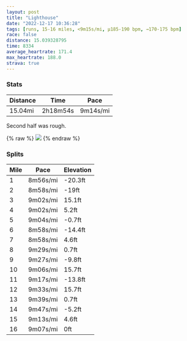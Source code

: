 ```yaml
---
layout: post
title: "Lighthouse"
date: "2022-12-17 10:36:28"
tags: [runs, 15-16 miles, <9m15s/mi, μ185-190 bpm, →170-175 bpm]
race: false
distance: 15.039328795
time: 8334
average_heartrate: 171.4
max_heartrate: 188.0
strava: true
---
```


### Stats

| Distance | Time | Pace |
|----------|------|------|
|15.04mi|2h18m54s|9m14s/mi|

Second half was rough.

{% raw %}
<img src='https://maps.googleapis.com/maps/api/staticmap?maptype=roadmap&path=enc:a}vwFfltbMg@lAkAS}AlAk@tAQvAq@vACx@o@~B[t@zB~AsBcAWb@DL_@d@{@c@aCkBkEkCsEeC_BgAeFiCsB}AwBoAwA_B?sBIq@aAyAeBcAyEsDwBkB}BoAgKcHK[_@FsAQcCeA]@MTC`@Sf@WJ[E_EcC]m@iAgAmE{C_@OoAGm@o@iGyDkBUYUe@aAKg@e@{@[SuBe@[Ue@e@aAiBmBiBwAc@_Ak@e@My@DcBcAyASaCiB_EyA_HyEeFqC_EkCe@g@wLaHoB{AsDqB{FwD_CaAsEsCgBcBiJmGyFaD{LqHwF{DuVkOuLeIo@YoGqEg@i@}FqDkCqBk@OsIwEmGcE{C}A}AyAi@Mk@g@kHyDsCsB}EmEmCwCiA_@a@[Ag@eAkAwDmBkAyBaGuE[iAa@O?i@uBwAq@cBkAqAyBmBwCgBuAoBcA_AgBwBmEiDi@Yc@m@UMYDc@fAy@z@iAXs@I{EqCeBu@cEyCcDoB_AEiAwA_@SuBWgEaC_Da@eA[uAA_@Q_AIoAaAk@CeBk@e@F}A{@gCSaA_AaCQiAo@uBm@_@?s@k@u@a@uBs@EQRy@Oz@YAe@a@q@aA{A_AwFe@yBDeGOmC`@MF?VsA^IWUd@eFEoCQ_A`@_AdAr@gAx@s@jCVdGDd@I`@c@^EpAu@xKItBDfAPdEC~Bj@`EfBxB|ApAZrCjBfB~@~B~@|@~@VLz@@zCfA~BTvCx@|Dl@vD`C`Cf@pBfBx@Bl@j@lHnErH~DfALf@ObAi@t@oAd@AvAj@z@l@bBpBrDzCnE|ExBzAp@~@p@Xj@r@~@l@POd@VHd@t@`@d@nAZ@I^f@bAfBdChF`E|FjFjDjErDlDjDdCvEvCxCxA`B~@lAlAxAl@b@j@dA`@j@h@|BvApDbBdEdCdA`@jCtB|C`B~@~@d@VpAz@~@|@vAp@fJjGp@XbAbAxHvErB`A`FfDdA`AvDbCjElCx@X|BdBlY`RpB`BxMfI|GpDvEnC~GrEx@\h@j@bF~CzHtEvDtBh@ZhBb@vCfBbBNzB`ANEGQxArAdCpAl@n@|@j@z@nAdBfBx@~At@ZrA~AbBNvIxF`@Hh@?|CjBdC|Bd@JpGPrAf@`@Q|EvCbAx@hFxCfA|@lCbA`D~BnA~ATj@zCrBnA`C`AtAJtBz@NRX~AbA\b@b@RTCrChBpCpAfBpA&key=AIzaSyC1MId7bFpkLXNAaYhBSTb8jLyiSqzbDtM&size=800x800&markers=color:yellow|label:S|40.75489,-74.00148&markers=color:green|label:F|40.75946999999995,-74.00333999999991'>
{% endraw %}

### Splits

| Mile | Pace | Elevation |
|------|------|-----------|
|1|8m56s/mi|-20.3ft|
|2|8m58s/mi|-19ft|
|3|9m02s/mi|15.1ft|
|4|9m02s/mi|5.2ft|
|5|9m04s/mi|-0.7ft|
|6|8m58s/mi|-14.4ft|
|7|8m58s/mi|4.6ft|
|8|9m29s/mi|0.7ft|
|9|9m27s/mi|-9.8ft|
|10|9m06s/mi|15.7ft|
|11|9m17s/mi|-13.8ft|
|12|9m33s/mi|15.7ft|
|13|9m39s/mi|0.7ft|
|14|9m47s/mi|-5.2ft|
|15|9m13s/mi|4.6ft|
|16|9m07s/mi|0ft|
